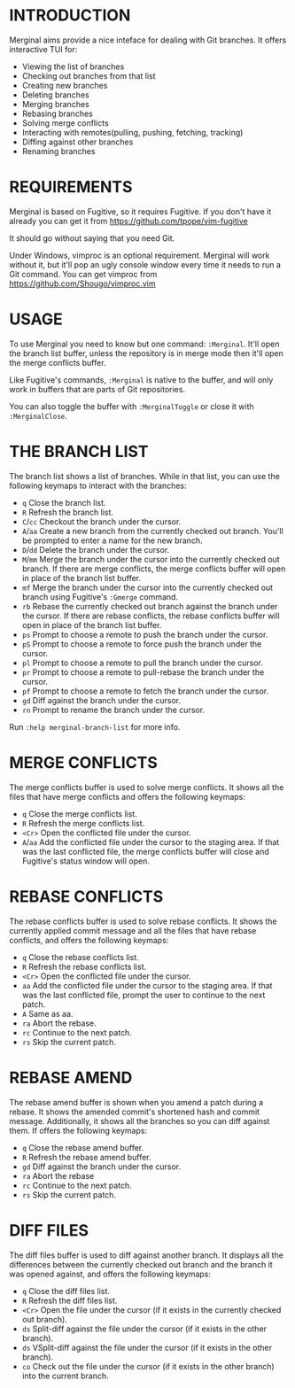 INTRODUCTION
============

Merginal aims provide a nice inteface for dealing with Git branches.  It
offers interactive TUI for:

 * Viewing the list of branches
 * Checking out branches from that list
 * Creating new branches
 * Deleting branches
 * Merging branches
 * Rebasing branches
 * Solving merge conflicts
 * Interacting with remotes(pulling, pushing, fetching, tracking)
 * Diffing against other branches
 * Renaming branches


REQUIREMENTS
============

Merginal is based on Fugitive, so it requires Fugitive. If you don't have it
already you can get it from https://github.com/tpope/vim-fugitive

It should go without saying that you need Git.

Under Windows, vimproc is an optional requirement. Merginal will work without
it, but it'll pop an ugly console window every time it needs to run a Git
command. You can get vimproc from https://github.com/Shougo/vimproc.vim


USAGE
=====

To use Merginal you need to know but one command: `:Merginal`. It'll open the
branch list buffer, unless the repository is in merge mode then
it'll open the merge conflicts buffer.

Like Fugitive's commands, `:Merginal` is native to the buffer, and will only
work in buffers that are parts of Git repositories.

You can also toggle the buffer with `:MerginalToggle` or close it with
`:MerginalClose`.


THE BRANCH LIST
===============

The branch list shows a list of branches. While in that list, you can use the
following keymaps to interact with the branches:

* `q`      Close the branch list.
* `R`      Refresh the branch list.
* `C`/`cc` Checkout the branch under the cursor.
* `A`/`aa` Create a new branch from the currently checked out branch. You'll be
           prompted to enter a name for the new branch.
* `D`/`dd` Delete the branch under the cursor.
* `M`/`mm` Merge the branch under the cursor into the currently checked out
           branch. If there are merge conflicts, the merge conflicts
           buffer will open in place of the branch list buffer.
* `mf`     Merge the branch under the cursor into the currently checked out branch
           using Fugitive's `:Gmerge` command.
* `rb`     Rebase the currently checked out branch against the branch under the
           cursor. If there are rebase conflicts, the rebase conflicts buffer will open in place of
           the branch list buffer.
* `ps`     Prompt to choose a remote to push the branch under the cursor.
* `pS`     Prompt to choose a remote to force push the branch under the cursor.
* `pl`     Prompt to choose a remote to pull the branch under the cursor.
* `pr`     Prompt to choose a remote to pull-rebase the branch under the cursor.
* `pf`     Prompt to choose a remote to fetch the branch under the cursor.
* `gd`     Diff against the branch under the cursor.
* `rn`     Prompt to rename the branch under the cursor.

Run `:help merginal-branch-list` for more info.


MERGE CONFLICTS
===============

The merge conflicts buffer is used to solve merge conflicts. It shows all the
files that have merge conflicts and offers the following keymaps:

* `q`      Close the merge conflicts list.
* `R`      Refresh the merge conflicts list.
* `<Cr>`   Open the conflicted file under the cursor.
* `A`/`aa` Add the conflicted file under the cursor to the staging area. If that
           was the last conflicted file, the merge conflicts buffer will close and
           Fugitive's status window will open.


REBASE CONFLICTS
================

The rebase conflicts buffer is used to solve rebase conflicts. It shows the
currently applied commit message and all the files that have rebase conflicts,
and offers the following keymaps:

* `q`      Close the rebase conflicts list.
* `R`      Refresh the rebase conflicts list.
* `<Cr>`   Open the conflicted file under the cursor.
* `aa`     Add the conflicted file under the cursor to the staging area. If
           that was the last conflicted file, prompt the user to continue to
           the next patch.
* `A`      Same as aa.
* `ra`     Abort the rebase.
* `rc`     Continue to the next patch.
* `rs`     Skip the current patch.


REBASE AMEND
================

The rebase amend buffer is shown when you amend a patch during a rebase. It
shows the amended commit's shortened hash and commit message. Additionally, it
shows all the branches so you can diff against them. If offers the following
keymaps:

* `q`      Close the rebase amend buffer.
* `R`      Refresh the rebase amend buffer.
* `gd`     Diff against the branch under the cursor.
* `ra`     Abort the rebase
* `rc`     Continue to the next patch.
* `rs`     Skip the current patch.


DIFF FILES
==========
The diff files buffer is used to diff against another branch. It displays all
the differences between the currently checked out branch and the branch it was
opened against, and offers the following keymaps:

* `q`      Close the diff files list.
* `R`      Refresh the diff files list.
* `<Cr>`   Open the file under the cursor (if it exists in the currently checked
           out branch).
* `ds`     Split-diff against the file under the cursor (if it exists in the other
           branch).
* `ds`     VSplit-diff against the file under the cursor (if it exists in the other
           branch).
* `co`     Check out the file under the cursor (if it exists in the other branch)
           into the current branch.
